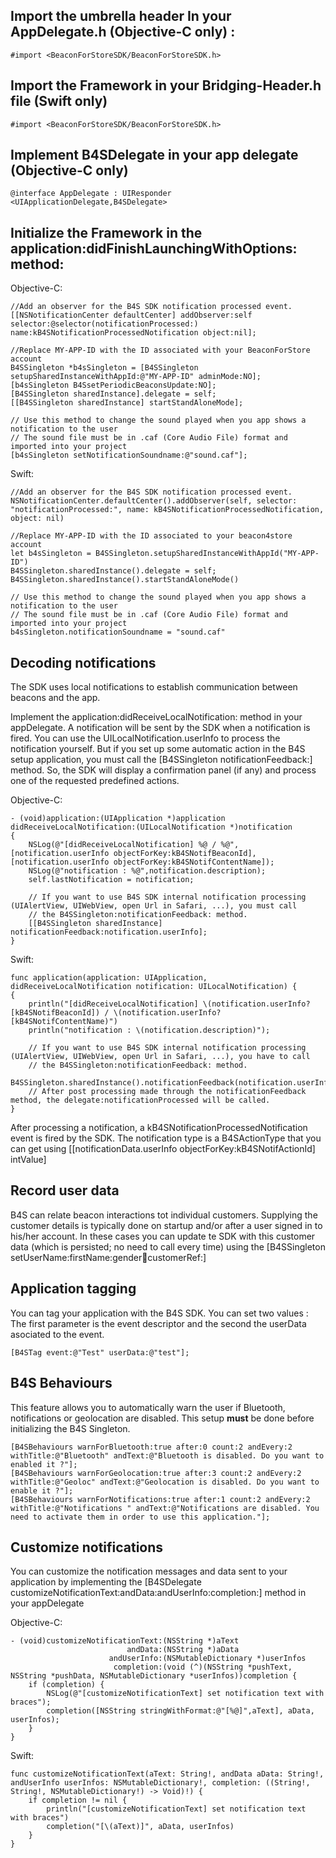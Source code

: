 ## Import the umbrella header In your AppDelegate.h (Objective-C only) :

	#import <BeaconForStoreSDK/BeaconForStoreSDK.h>
	
## Import the Framework in your Bridging-Header.h file (Swift only)

	#import <BeaconForStoreSDK/BeaconForStoreSDK.h>
	
## Implement B4SDelegate in your app delegate (Objective-C only)

	@interface AppDelegate : UIResponder <UIApplicationDelegate,B4SDelegate>	

## Initialize the Framework in the application:didFinishLaunchingWithOptions: method:

Objective-C:

	//Add an observer for the B4S SDK notification processed event.
	[[NSNotificationCenter defaultCenter] addObserver:self selector:@selector(notificationProcessed:) name:kB4SNotificationProcessedNotification object:nil];

	//Replace MY-APP-ID with the ID associated with your BeaconForStore account
	B4SSingleton *b4sSingleton = [B4SSingleton setupSharedInstanceWithAppId:@"MY-APP-ID" adminMode:NO];
	[b4sSingleton B4SsetPeriodicBeaconsUpdate:NO];
	[B4SSingleton sharedInstance].delegate = self;
	[[B4SSingleton sharedInstance] startStandAloneMode];

	// Use this method to change the sound played when you app shows a notification to the user
	// The sound file must be in .caf (Core Audio File) format and imported into your project
	[b4sSingleton setNotificationSoundname:@"sound.caf"];


Swift:

	//Add an observer for the B4S SDK notification processed event.
	NSNotificationCenter.defaultCenter().addObserver(self, selector: "notificationProcessed:", name: kB4SNotificationProcessedNotification, object: nil)
	
	//Replace MY-APP-ID with the ID associated to your beacon4store account
	let b4sSingleton = B4SSingleton.setupSharedInstanceWithAppId("MY-APP-ID")
	B4SSingleton.sharedInstance().delegate = self;
	B4SSingleton.sharedInstance().startStandAloneMode()
	
	// Use this method to change the sound played when you app shows a notification to the user
	// The sound file must be in .caf (Core Audio File) format and imported into your project
	b4sSingleton.notificationSoundname = "sound.caf"




## Decoding notifications

The SDK uses local notifications to establish communication between beacons and the app.

Implement the application:didReceiveLocalNotification: method in your appDelegate. A notification will be sent by the SDK when a notification is fired. You can use the UILocalNotification.userInfo to process the notification yourself. But if you set up some automatic action in the B4S setup application, you must call the [B4SSingleton notificationFeedback:] method. So, the SDK will display a confirmation panel (if any) and process one of the requested predefined actions.

Objective-C:

	- (void)application:(UIApplication *)application didReceiveLocalNotification:(UILocalNotification *)notification
	{
	    NSLog(@"[didReceiveLocalNotification] %@ / %@",[notification.userInfo objectForKey:kB4SNotifBeaconId],[notification.userInfo objectForKey:kB4SNotifContentName]);
	    NSLog(@"notification : %@",notification.description);
	    self.lastNotification = notification;
	
	    // If you want to use B4S SDK internal notification processing (UIAlertView, UIWebView, open Url in Safari, ...), you must call
	    // the B4SSingleton:notificationFeedback: method.
	    [[B4SSingleton sharedInstance] notificationFeedback:notification.userInfo];
	}


Swift:

	func application(application: UIApplication, didReceiveLocalNotification notification: UILocalNotification) {
	{
	    println("[didReceiveLocalNotification] \(notification.userInfo?[kB4SNotifBeaconId]) / \(notification.userInfo?[kB4SNotifContentName)")
	    println("notification : \(notification.description)");
	
	    // If you want to use B4S SDK internal notification processing (UIAlertView, UIWebView, open Url in Safari, ...), you have to call
	    // the B4SSingleton:notificationFeedback: method.
	    B4SSingleton.sharedInstance().notificationFeedback(notification.userInfo?)
	    // After post processing made through the notificationFeedback method, the delegate:notificationProcessed will be called.
	}


After processing a notification, a kB4SNotificationProcessedNotification event is fired by the SDK. The notification type is a B4SActionType that you can get using [[notificationData.userInfo objectForKey:kB4SNotifActionId] intValue]

## Record user data

B4S can relate beacon interactions tot individual customers. Supplying the customer details is typically done on startup and/or after a user signed in to his/her account. In these cases you can update te SDK with this customer data (which is persisted; no need to call every time) using the [B4SSingleton setUserName:firstName:gender:email:customerRef:]

## Application tagging

You can tag your application with the B4S SDK. You can set two values : The first parameter is the event descriptor and the second the userData asociated to the event.

	[B4STag event:@"Test" userData:@"test"];

## B4S Behaviours

This feature allows you to automatically warn the user if Bluetooth, notifications or geolocation are disabled. This setup **must** be done before initializing the B4S Singleton.

	[B4SBehaviours warnForBluetooth:true after:0 count:2 andEvery:2 withTitle:@"Bluetooth" andText:@"Bluetooth is disabled. Do you want to enabled it ?"];
	[B4SBehaviours warnForGeolocation:true after:3 count:2 andEvery:2 withTitle:@"Geoloc" andText:@"Geolocation is disabled. Do you want to enable it ?"];
	[B4SBehaviours warnForNotifications:true after:1 count:2 andEvery:2 withTitle:@"Notifications " andText:@"Notifications are disabled. You need to activate them in order to use this application."];



## Customize notifications

You can customize the notification messages and data sent to your application by implementing the [B4SDelegate customizeNotificationText:andData:andUserInfo:completion:] method in your appDelegate

Objective-C:

	- (void)customizeNotificationText:(NSString *)aText
	                          andData:(NSString *)aData
	                      andUserInfo:(NSMutableDictionary *)userInfos
	                       completion:(void (^)(NSString *pushText, NSString *pushData, NSMutableDictionary *userInfos))completion {
	    if (completion) {
	        NSLog(@"[customizeNotificationText] set notification text with braces");
	        completion([NSString stringWithFormat:@"[%@]",aText], aData, userInfos);
	    }
	}
	

Swift:

	func customizeNotificationText(aText: String!, andData aData: String!, andUserInfo userInfos: NSMutableDictionary!, completion: ((String!, String!, NSMutableDictionary!) -> Void)!) {
	    if completion != nil {
	        println("[customizeNotificationText] set notification text with braces")
	        completion("[\(aText)]", aData, userInfos)
	    }
	}